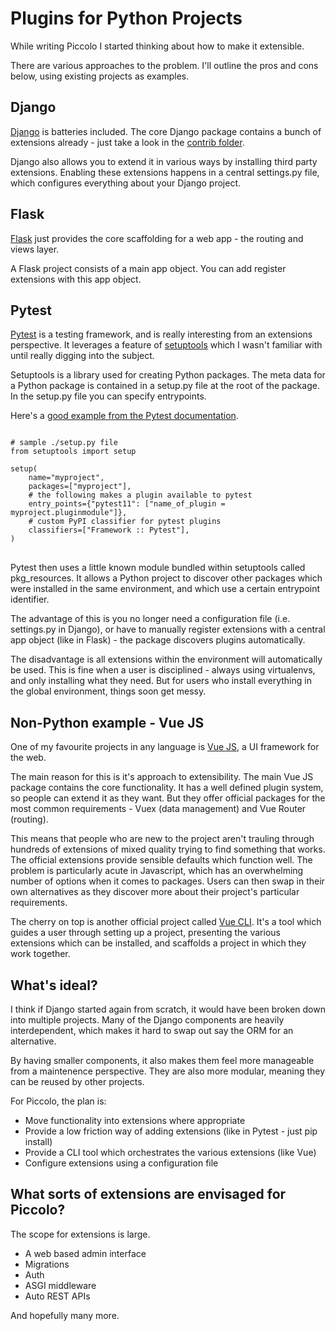 # Plugins for Python Projects

While writing Piccolo I started thinking about how to make it extensible.

There are various approaches to the problem. I'll outline the pros and cons below, using existing projects as examples.

## Django

[Django](https://www.djangoproject.com/) is batteries included. The core Django package contains a bunch of extensions already - just take a look in the [contrib folder](https://github.com/django/django/tree/066f26fe8b98609726f7962c21de7233afb4ff7e/django/contrib).

Django also allows you to extend it in various ways by installing third party extensions. Enabling these extensions happens in a central settings.py file, which configures everything about your Django project.

## Flask

[Flask](http://flask.pocoo.org/) just provides the core scaffolding for a web app - the routing and views layer.

A Flask project consists of a main app object. You can add register extensions with this app object.

## Pytest

[Pytest](https://docs.pytest.org/en/latest/) is a testing framework, and is really interesting from an extensions perspective. It leverages a feature of [setuptools](https://setuptools.readthedocs.io/en/latest/) which I wasn't familiar with until really digging into the subject.

Setuptools is a library used for creating Python packages. The meta data for a Python package is contained in a setup.py file at the root of the package. In the setup.py file you can specify entrypoints.

Here's a [good example from the Pytest documentation](https://docs.pytest.org/en/latest/writing_plugins.html#making-your-plugin-installable-by-others).

<pre>
<code class="language-python">
# sample ./setup.py file
from setuptools import setup

setup(
    name="myproject",
    packages=["myproject"],
    # the following makes a plugin available to pytest
    entry_points={"pytest11": ["name_of_plugin = myproject.pluginmodule"]},
    # custom PyPI classifier for pytest plugins
    classifiers=["Framework :: Pytest"],
)
</code>
</pre>

Pytest then uses a little known module bundled within setuptools called pkg_resources. It allows a Python project to discover other packages which were installed in the same environment, and which use a certain entrypoint identifier.

The advantage of this is you no longer need a configuration file (i.e. settings.py in Django), or have to manually register extensions with a central app object (like in Flask) - the package discovers plugins automatically.

The disadvantage is all extensions within the environment will automatically be used. This is fine when a user is disciplined - always using virtualenvs, and only installing what they need. But for users who install everything in the global environment, things soon get messy.

## Non-Python example - Vue JS

One of my favourite projects in any language is [Vue JS](https://vuejs.org/), a UI framework for the web.

The main reason for this is it's approach to extensibility. The main Vue JS package contains the core functionality. It has a well defined plugin system, so people can extend it as they want. But they offer official packages for the most common requirements - Vuex (data management) and Vue Router (routing).

This means that people who are new to the project aren't trauling through hundreds of extensions of mixed quality trying to find something that works. The official extensions provide sensible defaults which function well. The problem is particularly acute in Javascript, which has an overwhelming number of options when it comes to packages. Users can then swap in their own alternatives as they discover more about their project's particular requirements.

The cherry on top is another official project called [Vue CLI](https://cli.vuejs.org/). It's a tool which guides a user through setting up a project, presenting the various extensions which can be installed, and scaffolds a project in which they work together.

## What's ideal?

I think if Django started again from scratch, it would have been broken down into multiple projects. Many of the Django components are heavily interdependent, which makes it hard to swap out say the ORM for an alternative.

By having smaller components, it also makes them feel more manageable from a maintenence perspective. They are also more modular, meaning they can be reused by other projects.

For Piccolo, the plan is:

 * Move functionality into extensions where appropriate
 * Provide a low friction way of adding extensions (like in Pytest - just pip install)
 * Provide a CLI tool which orchestrates the various extensions (like Vue)
 * Configure extensions using a configuration file

## What sorts of extensions are envisaged for Piccolo?

The scope for extensions is large.

 * A web based admin interface
 * Migrations
 * Auth
 * ASGI middleware
 * Auto REST APIs

And hopefully many more.
